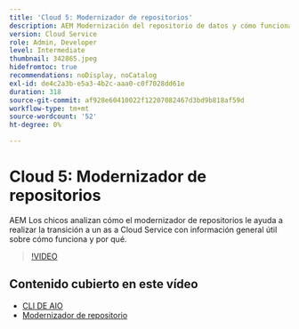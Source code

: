```yaml
---
title: 'Cloud 5: Modernizador de repositorios'
description: AEM Modernización del repositorio de datos y cómo funciona
version: Cloud Service
role: Admin, Developer
level: Intermediate
thumbnail: 342865.jpeg
hidefromtoc: true
recommendations: noDisplay, noCatalog
exl-id: de4c2a3b-e5a3-4b2c-aaa0-c0f7028dd61e
duration: 318
source-git-commit: af928e60410022f12207082467d3bd9b818af59d
workflow-type: tm+mt
source-wordcount: '52'
ht-degree: 0%

---
```


# Cloud 5: Modernizador de repositorios

AEM Los chicos analizan cómo el modernizador de repositorios le ayuda a realizar la transición a un as a Cloud Service con información general útil sobre cómo funciona y por qué.

>[!VIDEO](https://video.tv.adobe.com/v/342865?quality=12&learn=on)

## Contenido cubierto en este vídeo

+ [CLI DE AIO](https://github.com/adobe/aio-cli-plugin-aem-cloud-service-migration)
+ [Modernizador de repositorio](https://github.com/adobe/aem-cloud-service-source-migration/tree/master/packages/repository-modernizer)
